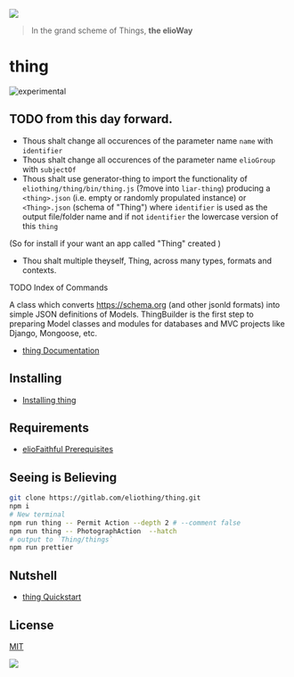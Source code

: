 ![](https://elioway.gitlab.io/eliothing/thing/elio-thing-Thing-logo.png)

> In the grand scheme of Things, **the elioWay**

# thing

![experimental](https://elioway.gitlab.io/eliosin/icon/devops/experimental/favicon.ico "experimental")

## TODO from this day forward.

- Thous shalt change all occurences of the parameter name `name` with `identifier`
- Thous shalt change all occurences of the parameter name `elioGroup` with `subjectOf`
- Thous shalt use generator-thing to import the functionality of `eliothing/thing/bin/thing.js` (?move into `liar-thing`) producing a `<thing>.json` (i.e. empty or randomly propulated instance) or `<Thing>.json` (schema of "Thing") where `identifier` is used as the output file/folder name and if not `identifier` the lowercase version of this `thing`

(So for install if your want an app called "Thing" created )

- Thou shalt multiple theyself, Thing, across many types, formats and contexts.

TODO Index of Commands

A class which converts <https://schema.org> (and other jsonld formats) into simple JSON definitions of Models. ThingBuilder is the first step to preparing Model classes and modules for databases and MVC projects like Django, Mongoose, etc.

- [thing Documentation](https://elioway.gitlab.io/eliothing/thing/)

## Installing

- [Installing thing](https://elioway.gitlab.io/eliothing/thing/installing.html)

## Requirements

- [elioFaithful Prerequisites](https://elioway.gitlab.io/eliothing/installing.html)

## Seeing is Believing

```bash
git clone https://gitlab.com/eliothing/thing.git
npm i
# New terminal
npm run thing -- Permit Action --depth 2 # --comment false
npm run thing -- PhotographAction  --hatch
# output to `Thing/things`
npm run prettier
```

## Nutshell

- [thing Quickstart](https://elioway.gitlab.io/eliothing/thing/quickstart.html)

## License

[MIT](license)

![](https://elioway.gitlab.io/eliothing/thing/apple-touch-icon.png)
